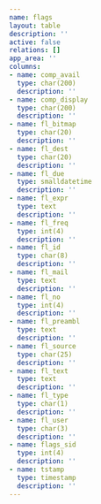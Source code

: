 ```yaml
---
name: flags
layout: table
description: ''
active: false
relations: []
app_area: ''
columns:
- name: comp_avail
  type: char(200)
  description: ''
- name: comp_display
  type: char(200)
  description: ''
- name: fl_bitmap
  type: char(20)
  description: ''
- name: fl_dest
  type: char(20)
  description: ''
- name: fl_due
  type: smalldatetime
  description: ''
- name: fl_expr
  type: text
  description: ''
- name: fl_freq
  type: int(4)
  description: ''
- name: fl_id
  type: char(8)
  description: ''
- name: fl_mail
  type: text
  description: ''
- name: fl_no
  type: int(4)
  description: ''
- name: fl_preambl
  type: text
  description: ''
- name: fl_source
  type: char(25)
  description: ''
- name: fl_text
  type: text
  description: ''
- name: fl_type
  type: char(1)
  description: ''
- name: fl_user
  type: char(3)
  description: ''
- name: flags_sid
  type: int(4)
  description: ''
- name: tstamp
  type: timestamp
  description: ''
---
```


